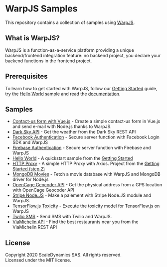 # WarpJS Samples

This repository contains a collection of samples using [WarpJS](https://warpjs.com).

## What is WarpJS?

WarpJS is a function-as-a-service platform providing a unique backend/frontend integration feature: no backend project, you declare your backend functions in the frontend project.

## Prerequisites

To learn how to get started with WarpJS, follow our [Getting Started](https://warpjs.dev/docs/getting-started) guide, try the [Hello World](./hello-world) sample and read the [documentation](https://warpjs.dev).

## Samples

- [Contact-us form with Vue.js](./contact-us) - Create a simple contact-us form in Vue.js and send e-mail with Node.js thanks to WarpJS.
- [Dark Sky API](./darksky) - Get the weather from the Dark Sky REST API
- [Facebook Authentication](./facebook-auth) - Secure server function with Facebook Login SDK and WarpJS
- [Firebase Authentication](./firebase-auth) - Secure server function with Firebase and WarpJS
- [Hello World](./hello-world) - A quickstart sample from the [Getting Started](https://warpjs.dev/docs/getting-started)
- [HTTP Proxy](./http-proxy) - A simple HTTP Proxy with Axios. Project from the [Getting Started (step 2)](https://warpjs.dev/docs/nodejs-modules)
- [MongoDB Movies](./mongodb-movies) - Fetch a movie database with WarpJS and MongoDB driver for Node.js
- [OpenCage Geocoder API](./opencage-geocoder) - Get the physical address from a GPS location with OpenCage Geocoder API
- [Stripe Node.JS](./stripe-node) - Make a paiement with Stripe Node.JS module and WarpJS.
- [TensorFlow.js Toxicity](./tensorflowjs-toxicity) - Execute the toxicity model for TensorFlow.js on WarpJS
- [Twilio SMS](./twilio-sms) - Send SMS with Twilio and WarpJS.
- [ViaMichelin API](./viamichelin) - Find the best restaurants near you from the ViaMichelin REST API

## License

Copyright 2020 ScaleDynamics SAS. All rights reserved.  
Licensed under the MIT license.
